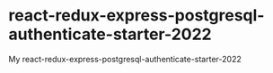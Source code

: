 # react-redux-express-postgresql-authenticate-starter-2022
My react-redux-express-postgresql-authenticate-starter-2022

